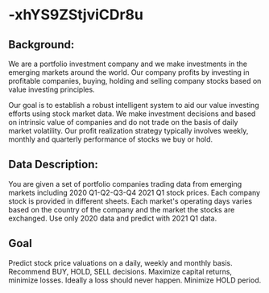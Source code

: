 # -xhYS9ZStjviCDr8u
## Background:
We are a portfolio investment company and we make investments in the emerging markets around the world. Our company profits by investing in profitable companies, buying, holding and selling company stocks based on value investing principles.

Our goal is to establish a robust intelligent system to aid our value investing efforts using stock market data. We make investment decisions and based on intrinsic value of companies and do not trade on the basis of daily market volatility. Our profit realization strategy typically involves weekly, monthly and quarterly performance of stocks we buy or hold.

## Data Description:
You are given a set of portfolio companies trading data from emerging markets including 2020 Q1-Q2-Q3-Q4 2021 Q1 stock prices. Each company stock is provided in different sheets. Each market's operating days varies based on the country of the company and the market the stocks are exchanged. Use only 2020 data and predict with 2021 Q1 data.

## Goal
Predict stock price valuations on a daily, weekly and monthly basis. Recommend BUY, HOLD, SELL decisions. Maximize capital returns, minimize losses. Ideally a loss should never happen. Minimize HOLD period.
